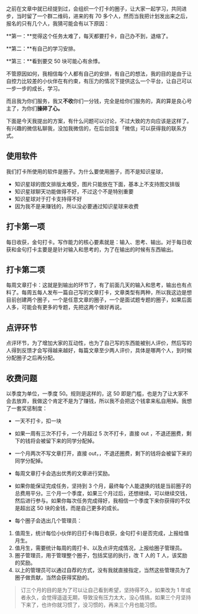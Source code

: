 之前在文章中就已经提到过，会组织一个打卡的圈子，让大家一起学习，共同进步，当时留了一个群二维码，进来的有 70 多个人，然而当我把计划发出来之后，报名的只有几个人，我猜可能会有以下原因：

**第一：**觉得这个任务太难了，每天都要打卡，自己办不到，退缩了。

**第二：**有自己的学习安排。

**第三：**看到要交 50 块可能心有余悸。

不管原因如何，我相信每个人都有自己的安排，有自己的想法，我的目的是由于让自控力比较差的小伙伴在有约束，有压力的情况下提供这么一个平台，让自己可以一步一步的成长，学习。

而且我为你们服务，我又**不收**你们一分钱，完全是给你们服务的，真的算是良心号主了，为你们**操碎了心。**

下面是今天我提出的方案，有什么问题可以讨论，不过大致的方向应该是这样了。有兴趣的微信私聊我，没加我微信的，在后台回复「微信」可以获得我的联系方式。

## 使用软件

我们打卡所使用的软件是圈子。为什么要使用圈子，而不是知识星球，
- 知识星球的图文排版太难受，图片只能放在下面，基本上不支持图文排版
- 知识星球聊天功能做得不好，不过这个不是特别重要
- 知识星球对于打卡支持得不好
- 因为我不是来赚钱的，所以没必要通过知识星球来收费

## 打卡第一项

每日收获，金句打卡。写作能力的核心要素就是：输入、思考、输出。对于每日收获和金句打卡主要是是针对输入和思考的，为了在输出的时候有东西输出。

## 打卡第二项

每周文章打卡：这就是到输出的环节了，有了前面几天的输入和思考，输出也有点料了。每周五每人发布一篇自己写的文章打卡，文章类型有两种，所以我这边是想目前创建两个圈子，一个是任意文章的圈子，一个是面试题专题的圈子，如果后面人多，可能会有更多的专题，先把这两个做好再说。

## 点评环节

点评环节，为了增加大家的互动性，也为了自己写的东西能被别人评价，然后写的人得到反馈才会写得越来越好，每篇文章至少两人评价，具体是哪两个人，到时候分配圈子之后再分配。

## 收费问题

以季度为单位，一季度 50。规则是这样的，这 50 即是门槛，也是为了让大家不会去放弃，我做这个肯定不是为了赚钱，所以我不会把这个钱拿来私自用掉。我想了一套奖惩制度：
- 一天不打卡，扣一块

- 如果一周有三次不打卡，一个月超过 5 次不打卡，直接 out ，不退还圈费，剩下的钱将会被留下来的同学分配掉。

- 一个月两次不写文章打开，直接 out，，不退还圈费，剩下的钱将会被留下来的同学分配掉。

- 每周文章打卡会选出优秀的文章进行奖励。

- 如果你能保证完成任务，坚持到 3 个月，最终每个人能退换的钱是当前圈子的总费用平分。三个月一个季度，如果三个月过后，还想继续，可以继续交钱，然后进行参与。如果你每次任务完成得好，我相信一个季度下来你获得的不仅是超出这 50 块的金钱，而是自己更多的成长。

- 每个圈子会选出几个管理员：

1. 值周生，统计每位小伙伴的日打卡(每日收获，金句打卡)是否完成，上报给值月生。
2. 值月生，需要统计每周的周打卡、以及点评完成情况，上报给圈子管理员。
3. 圈子管理员，用于管理整个圈子，包括奖惩的执行，改 T 人的 T 人，该奖励的奖励。
4. 以上的管理员可以通过自荐的方式，没有我就直接指定，当然这些管理员为了圈子做贡献，当然会获得奖励的。



> 订三个月的目的是为了可以让自己看到希望，坚持得不久，如果改为 1 年或者永久，会觉得遥遥无期，导致没有压力太大，没心情搞，如果三个月坚持下来了，也许你就习惯了，没习惯的，再来三个月也能习惯。